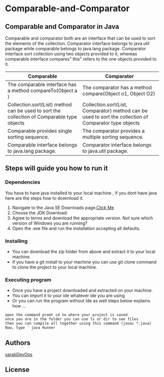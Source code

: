 # Comparable-and-Comparator

## Comparable and Comparator in Java

Comparable and comparator both are an interface that can be used to sort the elements of the collection. Comparator interface belongs to java.util package while comparable belongs to java.lang package. Comparator interface sort collection using two objects provided to it, whereas comparable interface compares" this" refers to the one objects provided to it.

Comparable | Comparator
------------ | -------------
The comparable interface has a method compareTo(Object a ) | The comparator has a method compare(Object o1, Object O2) 
Collection.sort(List) method can be used to sort the collection of Comparable type objects | Collection.sort(List, Comparator) method can be used to sort the collection of Comparator type objects
Comparable provides single sorting sequence.|The comparator provides a multiple sorting sequence.
Comparable interface belongs to java.lang package.|Comparator interface belongs to java.util package.

## Steps will guide you how to run it 

### Dependencies
You hava to have java installed to your local machine , if you dont have java here are the steps how to dowmload it.
1. Navigate to the Java SE Downloads page.[Click Me](https://www.oracle.com/ie/java/technologies/javase/javase-jdk8-downloads.html)
2. Choose the JDK Download:
3. Agree to terms and download the appropriate version. Not sure which version of Windows you are running?
4. Open the .exe file and run the installation accepting all defaults.

### Installing

* You can download the zip folder from above and extract it to your local machine.
* If you have a git install to your machine you can use git clone command to clone the project to your local machine.

### Executing program

* Once you have a project downloaded and extracted on your machine.
* You can import it to your ide whatever ide you are using 
* Or you can run the program without Ide as well steps below explains how ...

```
open the command promt cd to where your project is saved 
once you are in the folder you can use ls or dir to see files
then you can compile all together using this command (javac *.java)
Now, type ' java Runner 

```



## Authors
[sarabDevOps](https://github.com/sarabDevOps)

## License
